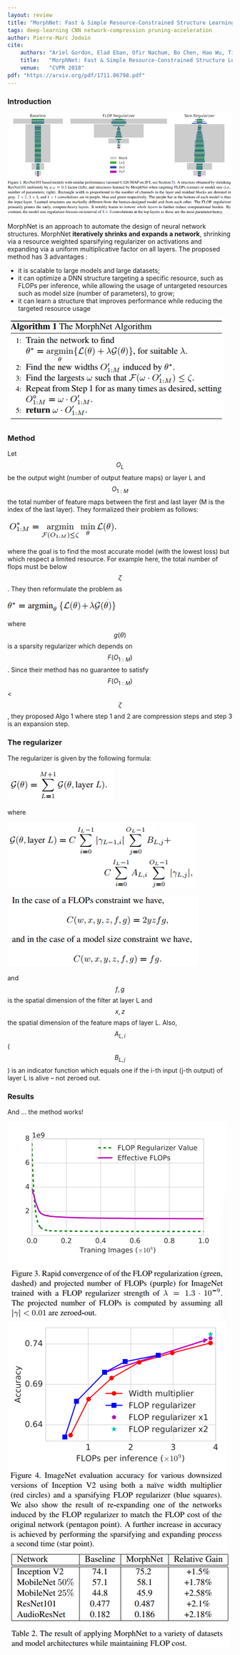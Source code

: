 ```yaml
---
layout: review
title: "MorphNet: Fast & Simple Resource-Constrained Structure Learning of Deep Networks"
tags: deep-learning CNN network-compression pruning-acceleration
author: Pierre-Marc Jodoin
cite:
    authors: "Ariel Gordon, Elad Eban, Ofir Nachum, Bo Chen, Hao Wu, Tien-Ju Yang, Edward Choi"
    title:   "MorphNet: Fast & Simple Resource-Constrained Structure Learning of Deep Networks"
    venue:   "CVPR 2018"
pdf: "https://arxiv.org/pdf/1711.06798.pdf"
---
```


### Introduction

![](/article/images/morphNet/sc01.png)

MorphNet is an approach to automate the design of neural network structures. MorphNet **iteratively shrinks and expands a network**, shrinking via a resource weighted
sparsifying regularizer on activations and expanding via a uniform multiplicative factor on all layers.  The proposed method has 3 advantages :

* it is scalable to large models and large datasets;
* it can optimize a DNN structure targeting a specific resource, such as FLOPs per inference, while allowing the usage of untargeted resources such as model size (number of parameters), to grow;
* it can learn a structure that improves performance while reducing the targeted resource usage

![](/article/images/morphNet/sc02.png)

### Method

Let $$ O_L $$ be the output wight (number of output feature maps) or layer L and $$ O_{1:M} $$ the total number of feature maps between the first and last layer (M is the index of the last layer).  They formalized their problem as follows:


![](/article/images/morphNet/sc03.png)


where the goal is to find the most accurate model (with the lowest loss) but which respect a limited resource.  For example here, the total number of flops must be below $$\zeta$$.  They then reformulate the problem as

![](/article/images/morphNet/sc04.png)

where $$g(\theta)$$ is a sparsity regularizer which depends on $$ F(O_{1:M} )$$.  Since their method has no guarantee to satisfy $$F(O_{1:M})$$ < $$ \zeta $$, they proposed Algo 1 where step 1 and 2 are compression steps and step 3 is an expansion step.


### The regularizer

The regularizer is given by the following formula:

![](/article/images/morphNet/sc05.png)

where

![](/article/images/morphNet/sc06.png)


![](/article/images/morphNet/sc08.png)

and $$f,g$$ is the spatial dimension of the filter at layer L and $$x,z $$ the spatial dimension of the feature maps of layer L.  Also, $$A_{L,i}$$ ($$B_{L,j}$$) is an indicator function which equals one
if the i-th input (j-th output) of layer L is alive – not zeroed out.


### Results

And ... the method works!

![](/article/images/morphNet/sc10.png)
![](/article/images/morphNet/sc11.png)
![](/article/images/morphNet/sc12.png)
